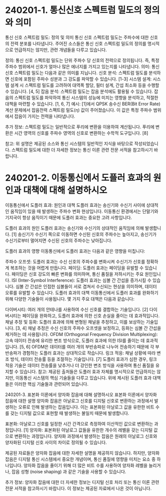 # 240201-1. 통신신호 스펙트럼 밀도의 정의와 의미

통신 신호 스펙트럼 밀도: 정의 및 의미
통신 신호 스펙트럼 밀도는 주파수에 대한 신호의 전력 분포를 나타냅니다. 주어진 소스들은 통신 신호 스펙트럼 밀도의 정의를 명시적으로 언급하지는 않지만, 관련 개념들을 다루고 있습니다.

정의: 통신 신호 스펙트럼 밀도는 단위 주파수 당 신호의 전력으로 정의됩니다. 즉, 특정 주파수 범위에서 신호가 얼마나 많은 에너지를 가지고 있는지를 나타냅니다.
의미: 통신 신호 스펙트럼 밀도는 다음과 같은 의미를 지닙니다.
신호 분석: 스펙트럼 밀도를 분석하면 신호에 포함된 주파수 성분과 그 강도를 파악할 수 있습니다. [1-3]
시스템 설계: 시스템 설계 시 스펙트럼 밀도를 고려하여 대역폭 할당, 필터 설계, 간섭 최소화 등을 수행할 수 있습니다. [4, 5]
잡음 분석: 스펙트럼 밀도는 잡음 분석에도 활용될 수 있습니다. 잡음의 스펙트럼 밀도를 파악하여 통신 시스템의 성능에 미치는 영향을 분석하고, 적절한 대책을 마련할 수 있습니다. [1, 6, 7]
예시: [1]에서 QPSK 송수신 BER(Bit Error Rate) 계산 문제에서 잡음전력 스펙트럼 밀도(η) 값이 주어졌습니다. 이 값은 특정 주파수 범위에서 잡음이 가지는 전력을 나타냅니다.

추가 정보: 스펙트럼 밀도는 일반적으로 푸리에 변환을 이용하여 계산됩니다. 푸리에 변환은 시간 영역의 신호를 주파수 영역의 신호로 변환하는 수학적 도구입니다. [8]

참고: 위 설명은 제공된 소스와 통신 시스템의 일반적인 지식을 바탕으로 작성되었습니다. 스펙트럼 밀도에 대한 더 자세한 정보는 통신 이론 관련 전문 서적을 참고하시기 바랍니다.

# 240201-2. 이동통신에서 도플러 효과의 원인과 대책에 대해 설명하시오

이동통신에서 도플러 효과: 원인과 대책
도플러 효과는 송신기와 수신기 사이에 상대적인 움직임이 있을 때 발생하는 주파수 변화 현상입니다. 이동통신 환경에서는 단말기와 기지국이 항상 움직이기 때문에 도플러 효과는 중요한 고려 사항입니다.

도플러 효과의 원인
도플러 효과는 송신기와 수신기의 상대적인 움직임에 의해 발생합니다. [1] 송신기가 수신기 쪽으로 이동하면 수신된 신호의 주파수는 높아지고, 송신기가 수신기로부터 멀어지면 수신된 신호의 주파수는 낮아집니다.

도플러 효과의 영향
이동통신에서 도플러 효과는 다음과 같은 영향을 미칩니다:

주파수 오프셋: 도플러 효과는 수신 신호의 주파수를 변화시켜 수신기가 신호를 정확하게 복조하는 것을 어렵게 만듭니다.
페이딩: 도플러 효과는 페이딩을 유발할 수 있습니다. 페이딩은 신호 강도의 빠른 변화를 의미하며, 통신 품질을 저하시키는 주요 원인입니다.
ISI (Inter-Symbol Interference): 도플러 효과는 심볼 간 간섭을 증가시킬 수 있습니다. 심볼 간 간섭은 인접한 심볼들이 서로 겹쳐서 수신되는 현상을 의미하며, 데이터 오류를 유발할 수 있습니다.
도플러 효과의 대책
이동통신에서 도플러 효과를 완화하기 위해 다양한 기술들이 사용됩니다. 몇 가지 주요 대책은 다음과 같습니다:

다이버시티: 여러 개의 안테나를 사용하여 수신 신호를 결합하는 기술입니다. [2] 다이버시티는 페이딩을 완화하고, 도플러 효과에 의한 신호 손실을 줄이는 데 효과적입니다.
채널 추정 및 등화: 도플러 효과에 의해 변형된 채널을 추정하고, 이를 보상하는 기술입니다. [3, 4] 채널 추정은 수신 신호의 주파수 오프셋을 보정하고, 등화는 심볼 간 간섭을 제거하는 데 사용됩니다.
OFDM (Orthogonal Frequency Division Multiplexing): 고속 데이터 전송에 유리한 변조 방식으로, 도플러 효과에 의한 ISI를 줄이는 데 효과적입니다. [5, 6] OFDM은 데이터를 여러 개의 부반송파로 나누어 전송하기 때문에 각 부반송파가 경험하는 도플러 효과는 상대적으로 작습니다.
링크 적응: 채널 상황에 따라 변조 방식, 데이터 전송률 등을 조절하는 기술입니다. [7] 도플러 효과가 심한 경우, 링크 적응 기술은 데이터 전송률을 낮추거나 더 강인한 변조 방식을 사용하여 통신 품질을 유지할 수 있습니다.
참고: 제공된 출처들은 도플러 효과 자체를 명시적으로 언급하지는 않지만, 이동통신 시스템의 핵심 기술들을 다루고 있습니다. 위에 제시된 도플러 효과 대책들은 이러한 핵심 기술들과 관련되어 있습니다.

240201-3. 표본화 이론에서 양자화 잡음에 대해 설명하시오
표본화 이론에서 양자화 잡음에 대한 설명
양자화 잡음은 아날로그 신호를 디지털 신호로 변환하는 과정에서 발생하는 오류로 인해 발생하는 잡음입니다. 이는 표본화된 아날로그 값을 유한한 비트 수를 갖는 디지털 값으로 표현할 때 발생하는 불일치 때문에 발생합니다.

표본화: 아날로그 신호를 일정한 시간 간격으로 측정하여 이산적인 값으로 변환하는 과정입니다. [1]
양자화: 표본화된 아날로그 값들을 유한한 개수의 레벨을 갖는 디지털 값으로 변환하는 과정입니다.
양자화 과정에서 발생하는 잡음은 원래의 아날로그 신호와 양자화된 디지털 신호 사이의 차이로 정의될 수 있습니다.

제공된 자료들은 양자화 잡음에 대한 자세한 설명을 제공하지 않습니다. 하지만, 양자화 잡음은 디지털 통신 시스템에서 중요한 개념이며, 통신 품질에 영향을 미치는 요소 중 하나입니다. 양자화 잡음을 줄이기 위해 더 많은 비트 수를 사용하여 양자화 레벨을 늘리거나, 잡음 성형 (noise shaping) 과 같은 기술을 사용할 수 있습니다.

추가 정보: 양자화 잡음에 대한 더 자세한 정보는 디지털 신호 처리 또는 통신 이론 관련 전문 서적을 참고하시기 바랍니다. 이 정보는 제공된 자료에서 나온 것이 아닙니다.

